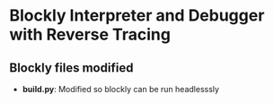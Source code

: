 # Blockly Interpreter and Debugger with Reverse Tracing

## Blockly files modified
- **build.py**: Modified so blockly can be run headlesssly